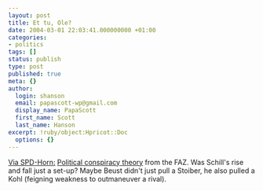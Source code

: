 ```yaml
---
layout: post
title: Et tu, Ole?
date: 2004-03-01 22:03:41.000000000 +01:00
categories:
- politics
tags: []
status: publish
type: post
published: true
meta: {}
author:
  login: shanson
  email: papascott-wp@gmail.com
  display_name: PapaScott
  first_name: Scott
  last_name: Hanson
excerpt: !ruby/object:Hpricot::Doc
  options: {}
---
```

<p><a title="SPD-Horn: Nur Schill verhalf Beust zum Sieg" href="http://www.spd-horn.de/archives/000129.html#more">Via SPD-Horn:</a> <a title="Kommentar: Ein Meisterstück - FAZ.NET - Politik" href="http://www.faz.net/s/Rub7FC5BF30C45B402F96E964EF8CE790E1/Doc~E3D3AD39D7E0E4EF796EF107D881A8199~ATpl~Ecommon~Scontent.html">Political conspiracy theory</a> from the FAZ. Was Schill's rise and fall just a set-up? Maybe Beust didn't just pull a Stoiber, he also pulled a Kohl (feigning weakness to outmaneuver a rival).</p>
